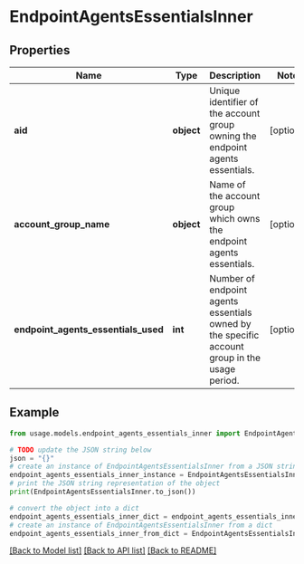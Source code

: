 # EndpointAgentsEssentialsInner


## Properties

Name | Type | Description | Notes
------------ | ------------- | ------------- | -------------
**aid** | **object** | Unique identifier of the account group owning the endpoint agents essentials. | [optional] 
**account_group_name** | **object** | Name of the account group which owns the endpoint agents essentials. | [optional] 
**endpoint_agents_essentials_used** | **int** | Number of endpoint agents essentials owned by the specific account group in the usage period. | [optional] 

## Example

```python
from usage.models.endpoint_agents_essentials_inner import EndpointAgentsEssentialsInner

# TODO update the JSON string below
json = "{}"
# create an instance of EndpointAgentsEssentialsInner from a JSON string
endpoint_agents_essentials_inner_instance = EndpointAgentsEssentialsInner.from_json(json)
# print the JSON string representation of the object
print(EndpointAgentsEssentialsInner.to_json())

# convert the object into a dict
endpoint_agents_essentials_inner_dict = endpoint_agents_essentials_inner_instance.to_dict()
# create an instance of EndpointAgentsEssentialsInner from a dict
endpoint_agents_essentials_inner_from_dict = EndpointAgentsEssentialsInner.from_dict(endpoint_agents_essentials_inner_dict)
```
[[Back to Model list]](../README.md#documentation-for-models) [[Back to API list]](../README.md#documentation-for-api-endpoints) [[Back to README]](../README.md)


